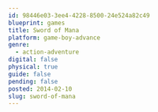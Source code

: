 ```yaml
---
id: 98446e03-3ee4-4228-8500-24e524a82c49
blueprint: games
title: Sword of Mana
platform: game-boy-advance
genre:
  - action-adventure
digital: false
physical: true
guide: false
pending: false
posted: 2014-02-10
slug: sword-of-mana
---
```

